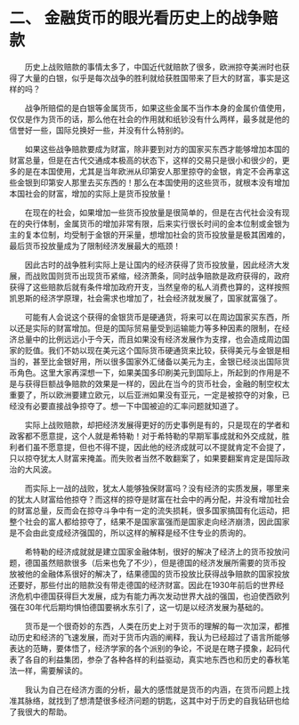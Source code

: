 # 二、 金融货币的眼光看历史上的战争赔款


　　历史上战败赔款的事情太多了，中国近代就赔款了很多，欧洲掠夺美洲时也获得了大量的白银，似乎是每次战争的胜利就给获胜国带来了巨大的财富，事实是这样的吗？

　　战争所赔偿的是白银等金属货币，如果这些金属不当作本身的金属价值使用，仅仅是作为货币的话，那么他在社会的作用就和纸钞没有什么两样，最多就是他的信誉好一些，国际兑换好一些，并没有什么特别的。

　　如果这些战争赔款要成为财富，除非要到对方的国家买东西才能够增加本国的财富总量，但是在古代交通成本极高的状态下，这样的交易只是很小和很少的，更多的是在本国使用，尤其是当年欧洲从印第安人那里掠夺的金银，肯定不会再拿这些金银到印第安人那里去买东西的！那么在本国使用的这些货币，就根本没有增加本国社会的财富，增加的实际上是货币投放量！

　　在现在的社会，如果增加一些货币投放量是很简单的，但是在古代社会没有现在的央行体制，金属货币的增加非常有限，后来实行很长时间的金本位制或金银为主的复本位制，均受制于金银的开采量，想增加社会的货币投放量是极其困难的，最后货币投放量成为了限制经济发展最大的瓶颈！

　　因此古时的战争胜利实际上是让国内的经济获得了货币投放量，因此经济大发展，而战败国则货币出现货币紧缩，经济萧条，同时战争赔款是政府获得的，政府获得了这些赔款后就有条件增加政府开支，当然皇帝的私人消费也算的，这样按照凯恩斯的经济学原理，社会需求也增加了，社会经济就发展了，国家就富强了。

　　可能有人会说这个获得的金银货币是硬通货，将来可以在周边国家买东西，所以还是实际的财富增加。但是的国际贸易量受到运输能力等多种因素的限制，在经济总量中的比例远远小于今天，而且如果没有经济发展作为支撑，也会造成周边国家的贬值。我们不妨以现在美元这个国际货币硬通货来比较，获得美元与金银是相当的，甚至比金银好用，所以很多国家外汇储备以美元为主，金银已经淡出国际货币角色。这里大家再深想一下，如果美国多印刷美元到国际上，所起到的作用是不是与获得巨额战争赔款的效果是一样的，因此在当今的货币社会，金融的制空权太重要了，所以欧洲要建立欧元，以后亚洲如果没有亚元，一定是被掠夺的对象，已经没有必要直接战争掠夺了。想一下中国被迫的汇率问题就知道了。

　　实际上战败赔款，却把经济发展得更好的历史事例是有的，只是现在的学者和政客都不愿意提，这个人就是希特勒！对于希特勒的早期军事成就和外交成就，胜利者们虽不愿意提，但也不得不提，因此他的经济成就可以不提就肯定不会提了，只以掠夺犹太人财富来掩盖。而失败者当然不敢翻案了，如果要翻案肯定是国际政治的大风波。

　　而实际上一战的战败，犹太人能够独保财富吗？没有经济的实质发展，哪里来的犹太人财富给他掠夺？而这样的掠夺是财富在社会中的再分配，并没有增加社会的财富总量，反而会在掠夺斗争中有一定的流失损耗，很多国家搞国有化运动，把整个社会的富人都给掠夺了，结果不是国家富强而是国家走向经济崩溃，因此国家是不会由此变成经济强国的，所以这样的解释是经不住专业的质询的。

　　希特勒的经济成就就是建立国家金融体制，很好的解决了经济上的货币投放问题，德国虽然赔款很多（后来也免了不少），但是德国的经济发展所需要的货币投放被他的金融体系很好的解决了，结果德国的货币投放比获得战争赔款的国家投放还要好，那些付出的赔款没有带走德国的经济财富。因此在1930年前后的世界经济危机中德国获得巨大发展，成为有能力再次发动世界大战的强国，也迫使西欧列强在30年代后期均惧怕德国要祸水东引了，这一切是以经济发展为基础的。

　　货币是一个很奇妙的东西，人类在历史上对于货币的理解的每一次加深，都推动历史和经济的飞速发展，而对于货币内涵的阐释，我认为已经超过了语言所能够表达的范畴，要体悟了，经济学家的各个派别的争论，不说是在瞎子摸象，起码代表了各自的利益集团，参杂了各种各样的利益驱动，真实地东西也和历史的春秋笔法一样，需要解读的。

　　我认为自己在经济方面的分析，最大的感悟就是货币的内涵，在货币问题上找准其脉络，就找到了想清楚很多经济问题的钥匙，这其中对于历史的自我钻研也给了我很大的帮助。